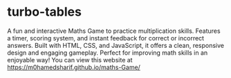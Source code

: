 # turbo-tables
A fun and interactive Maths Game to practice multiplication skills. Features a timer, scoring system, and instant feedback for correct or incorrect answers. Built with HTML, CSS, and JavaScript, it offers a clean, responsive design and engaging gameplay. Perfect for improving math skills in an enjoyable way!
You can view this website at https://m0hamedsharif.github.io/maths-Game/
